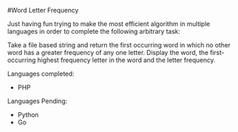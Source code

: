 #Word Letter Frequency

Just having fun trying to make the most efficient algorithm in multiple languages in order to complete the following arbitrary task:

Take a file based string and return the first occurring word in which no other word has a greater frequency of any one letter. 
Display the word, the first-occurring highest frequency letter in the word and the letter frequency.

Languages completed:

- PHP

Languages Pending: 

- Python
- Go